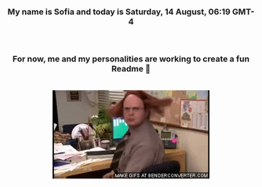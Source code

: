 


<div align="center">
<h3 >My name is Sofia and today is Saturday, 14 August, 06:19 GMT-4</h3><br>
<h3 >For now, me and my personalities are working to create a fun Readme 👋
</h3><br>
<img src='img/dwight.gif' alt='working...'/>
</div>
